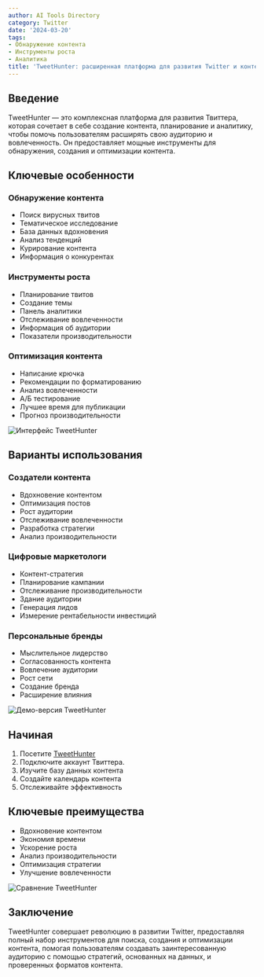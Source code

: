 ```yaml
---
author: AI Tools Directory
category: Twitter
date: '2024-03-20'
tags:
- Обнаружение контента
- Инструменты роста
- Аналитика
title: 'TweetHunter: расширенная платформа для развития Twitter и контента'
---
```


## Введение

TweetHunter — это комплексная платформа для развития Твиттера, которая сочетает в себе создание контента, планирование и аналитику, чтобы помочь пользователям расширять свою аудиторию и вовлеченность. Он предоставляет мощные инструменты для обнаружения, создания и оптимизации контента.

## Ключевые особенности

### Обнаружение контента
- Поиск вирусных твитов
- Тематическое исследование
- База данных вдохновения
- Анализ тенденций
- Курирование контента
- Информация о конкурентах

### Инструменты роста
- Планирование твитов
- Создание темы
- Панель аналитики
- Отслеживание вовлеченности
- Информация об аудитории
- Показатели производительности

### Оптимизация контента
- Написание крючка
- Рекомендации по форматированию
- Анализ вовлеченности
- А/Б тестирование
- Лучшее время для публикации
- Прогноз производительности

![Интерфейс TweetHunter](/imgs/tweethunter/interface.jpg)

## Варианты использования

### Создатели контента
- Вдохновение контентом
- Оптимизация постов
- Рост аудитории
- Отслеживание вовлеченности
- Разработка стратегии
- Анализ производительности

### Цифровые маркетологи
- Контент-стратегия
- Планирование кампании
- Отслеживание производительности
- Здание аудитории
- Генерация лидов
- Измерение рентабельности инвестиций

### Персональные бренды
- Мыслительное лидерство
- Согласованность контента
- Вовлечение аудитории
- Рост сети
- Создание бренда
- Расширение влияния

![Демо-версия TweetHunter](/imgs/tweethunter/demo.jpg)

## Начиная

1. Посетите [TweetHunter](https://tweethunter.io)
2. Подключите аккаунт Твиттера.
3. Изучите базу данных контента
4. Создайте календарь контента
5. Отслеживайте эффективность

## Ключевые преимущества

- Вдохновение контентом
- Экономия времени
- Ускорение роста
- Анализ производительности
- Оптимизация стратегии
- Улучшение вовлеченности

![Сравнение TweetHunter](/imgs/tweethunter/comparison.jpg)

## Заключение

TweetHunter совершает революцию в развитии Twitter, предоставляя полный набор инструментов для поиска, создания и оптимизации контента, помогая пользователям создавать заинтересованную аудиторию с помощью стратегий, основанных на данных, и проверенных форматов контента.